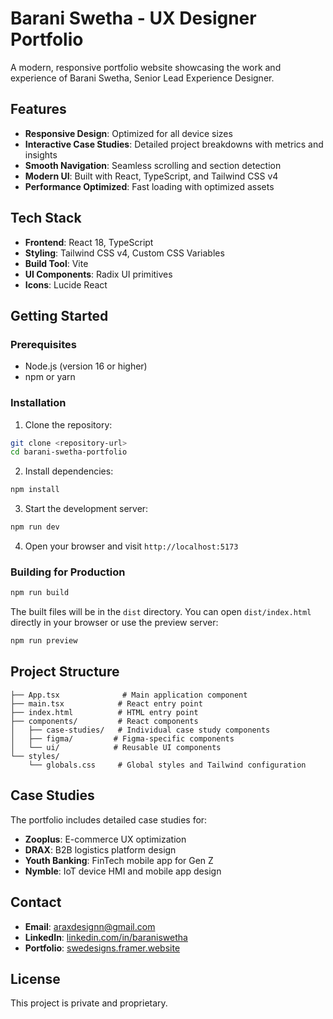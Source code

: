 # Barani Swetha - UX Designer Portfolio

A modern, responsive portfolio website showcasing the work and experience of Barani Swetha, Senior Lead Experience Designer.

## Features

- **Responsive Design**: Optimized for all device sizes
- **Interactive Case Studies**: Detailed project breakdowns with metrics and insights
- **Smooth Navigation**: Seamless scrolling and section detection
- **Modern UI**: Built with React, TypeScript, and Tailwind CSS v4
- **Performance Optimized**: Fast loading with optimized assets

## Tech Stack

- **Frontend**: React 18, TypeScript
- **Styling**: Tailwind CSS v4, Custom CSS Variables
- **Build Tool**: Vite
- **UI Components**: Radix UI primitives
- **Icons**: Lucide React

## Getting Started

### Prerequisites

- Node.js (version 16 or higher)
- npm or yarn

### Installation

1. Clone the repository:
```bash
git clone <repository-url>
cd barani-swetha-portfolio
```

2. Install dependencies:
```bash
npm install
```

3. Start the development server:
```bash
npm run dev
```

4. Open your browser and visit `http://localhost:5173`

### Building for Production

```bash
npm run build
```

The built files will be in the `dist` directory. You can open
`dist/index.html` directly in your browser or use the preview server:

```bash
npm run preview
```

## Project Structure

```
├── App.tsx              # Main application component
├── main.tsx            # React entry point
├── index.html          # HTML entry point
├── components/         # React components
│   ├── case-studies/   # Individual case study components
│   ├── figma/         # Figma-specific components
│   └── ui/            # Reusable UI components
└── styles/
    └── globals.css     # Global styles and Tailwind configuration
```

## Case Studies

The portfolio includes detailed case studies for:

- **Zooplus**: E-commerce UX optimization
- **DRAX**: B2B logistics platform design
- **Youth Banking**: FinTech mobile app for Gen Z
- **Nymble**: IoT device HMI and mobile app design

## Contact

- **Email**: araxdesignn@gmail.com
- **LinkedIn**: [linkedin.com/in/baraniswetha](https://www.linkedin.com/in/baraniswetha)
- **Portfolio**: [swedesigns.framer.website](https://swedesigns.framer.website/)

## License

This project is private and proprietary.